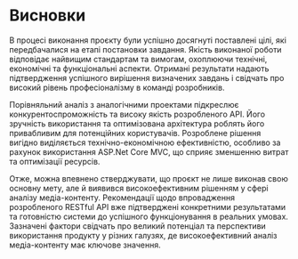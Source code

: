 # Висновки
В процесі виконання проєкту були успішно досягнуті поставлені цілі, які передбачалися на етапі постановки завдання. Якість виконаної роботи відповідає найвищим стандартам та 
вимогам, охоплюючи технічні, економічні та функціональні аспекти. Отримані результати надають підтвердження успішного вирішення визначених завдань і свідчать про високий рівень професіоналізму в команді розробників.

Порівняльний аналіз з аналогічними проектами підкреслює конкурентоспроможність та високу якість розробленого API. Його зручність використання та оптимізована архітектура роблять його привабливим для потенційних користувачів. Розроблене рішення вигідно виділяється технічно-економічною ефективністю, особливо за рахунок використання ASP.Net Core MVC, що сприяє зменшенню витрат та оптимізації ресурсів.

Отже, можна впевнено стверджувати, що проєкт не лише виконав свою основну мету, але й виявився високоефективним рішенням у сфері аналізу медіа-контенту. Рекомендації щодо впровадження розробленого RESTful API вже підтверджені конкретними результатами та готовністю системи до успішного функціонування в реальних умовах. Зазначені фактори свідчать про великий потенціал та перспективи використання продукту у різних галузях, де високоефективний аналіз медіа-контенту має ключове значення.

